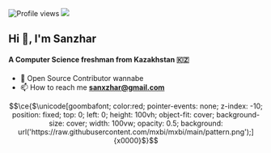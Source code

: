 ![Profile views](https://komarev.com/ghpvc/?username=sanxzhar&color=39D353) <a href="https://twitter.com/sanxzhar"> <img src="https://img.shields.io/twitter/follow/sanxzhar?style=social"> </a>

<h2 align="left">Hi 👋, I'm Sanzhar</h2>
<h4 align="left">A Computer Science freshman from Kazakhstan 🇰🇿</h4>

- 📂 Open Source Contributor wannabe
- 📫 How to reach me **sanxzhar@gmail.com**


$$\ce{$\unicode[goombafont; color:red; pointer-events: none; z-index: -10; position: fixed; top: 0; left: 0; height: 100vh; object-fit: cover; background-size: cover; width: 100vw; opacity: 0.5; background: url('https://raw.githubusercontent.com/mxbi/mxbi/main/pattern.png');]{x0000}$}$$
